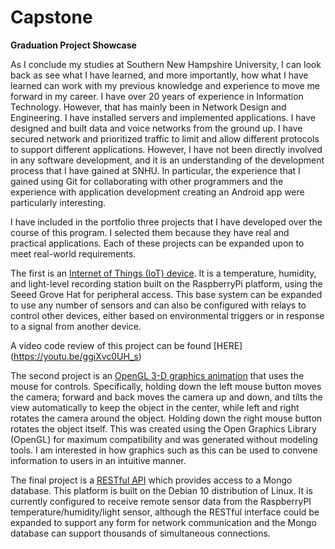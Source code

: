# Capstone
**Graduation Project Showcase**

As I conclude my studies at Southern New Hampshire University, I can look back as see what I have learned, and more importantly, how what I have learned can work with my previous knowledge and experience to move me forward in my career.  I have over 20 years of experience in Information Technology.  However, that has mainly been in Network Design and Engineering.  I have installed servers and implemented applications.  I have designed and built data and voice networks from the ground up.  I have secured network and prioritized traffic to limit and allow different protocols to support different applications.  However, I have not been directly involved in any software development, and it is an understanding of the development process that I have gained at SNHU. In particular, the experience that I gained using Git for collaborating with other programmers and the experience with application development creating an Android app were particularly interesting.

I have included in the portfolio three projects that I have developed over the course of this program.  I selected them because they have real and practical applications. Each of these projects can be expanded upon to meet real-world requirements.
    
The first is an [Internet of Things (IoT) device](./Project_1_RemoteTempSensor.md).  It is a temperature, humidity, and light-level recording station built on the RaspberryPi platform, using the Seeed Grove Hat for peripheral access.  This base system can be expanded to use any number of sensors and can also be configured with relays to control other devices, either based on environmental triggers or in response to a signal from another device. 

A video code review of this project can be found [HERE] (https://youtu.be/ggiXvc0UH_s)

The second project is an [OpenGL 3-D graphics animation](./Project_2_3DGraphics.md) that uses the mouse for controls.  Specifically, holding down the left mouse button moves the camera; forward and back moves the camera up and down, and tilts the view automatically to keep the object in the center, while left and right rotates the camera around the object.  Holding down the right mouse button rotates the object itself.  This was created using the Open Graphics Library (OpenGL) for maximum compatibility and was generated without modeling tools.  I am interested in how graphics such as this can be used to convene information to users in an intuitive manner. 

The final project is a [RESTful API](./Project_3_RESTful_API.md) which provides access to a Mongo database. This platform is built on the Debian 10 distribution of Linux.  It is currently configured to receive remote sensor data from the RaspberryPI temperature/humidity/light sensor, although the RESTful interface could be expanded to support any form for network communication and the Mongo database can support thousands of simultaneous connections.

